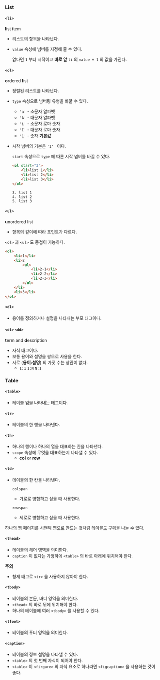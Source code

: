 ### List

#### `<li>`

**l**ist **i**tem

- 리스트의 항목을 나타낸다.

- `value` 속성에 넘버를 지정해 줄 수 있다.

  없다면 `1` 부터 시작이고 **바로 앞** `li` 의 `value + 1` 의 값을 가진다.

#### `<ol>`

**o**rdered **l**ist

- 정렬된 리스트를 나타낸다.

- `type` 속성으로 넘버링 유형을 바꿀 수 있다.

  - `'a'` - 소문자 알파벳
  - `'A'` - 대문자 알파벳
  - `'i'` - 소문자 로마 숫자
  - `'I'` - 대문자 로마 숫자
  - `'1'` - 숫자 **기본값**

- 시작 넘버의 기본은 `'1' ` 이다.

  `start` 속성으로 `type` 에 따른 시작 넘버를 바꿀 수 있다.

  ```html
  <ol start="3">
      <li>list 1</li>
      <li>list 2</li>
      <li>list 3</li>
  </ol>
  ```

  ```
  3. list 1
  4. list 2
  5. list 3
  ```

#### `<ul>`

**u**nordered **l**ist

- 항목의 깊이에 따라 포인트가 다르다.

`<ol>` 과 `<ul>` 도 중첩이 가능하다.

```html
<ol>
    <li>1</li>
    <li>2
        <ul>
            <li>2-1</li>
            <li>2-2</li>
            <li>2-3</li>
        </ul>
    </li>
    <li>3</li>
</ol>
```



#### `<dl>`

- 용어를 정의하거나 설명을 나타내는 부모 태그이다.

#### `<dt>` `<dd>`

**t**erm and **d**escription

- 자식 태그이다.
- 보통 용어와 설명을 쌍으로 사용을 한다.
- 서로 (**용어:설명**) 의 가짓 수는 상관이 없다.
  - `1:1` `1:N` `N:1`



### Table

#### `<table>`

- 테이블 임을 나타내는 태그이다.

#### `<tr>`

- 테이블의 한 행을 나타낸다.

#### `<th>` 

- 하나의 행이나 하나의 열을 대표하는 칸을 나타낸다.
- `scope` 속성에 무엇을 대표하는지 나타낼 수 있다.
  - **col** or **row**

#### `<td>`

- 테이블의 한 칸을 나타낸다.

  `colspan` 

  - 가로로 병합하고 싶을 때 사용한다.

  `rowspan`

  - 세로로 병합하고 싶을 때 사용한다.



하나의 웹 페이지를 시맨틱 웹으로 만드는 것처럼 테이블도 구획을 나눌 수 있다.

#### `<thead>`

- 테이블의 헤더 영역을 의미한다.
- `caption` 이 없다는 가정하에 `<table>` 의 바로 아래에 위치해야 한다.

**주의**

- 형제 태그로 `<tr>` 을 사용하지 않아야 한다.

#### `<tbody>`

- 테이블의 본문, 바디 영역을 의미한다.
- `<thead>` 의 바로 뒤에 위치해야 한다.
- 하나의 테이블에 여러 `<tbody>` 를 사용할 수 있다.

#### `<tfoot>`

- 테이블의 푸터 영역을 의미한다.

#### `<caption>` 

- 테이블의 정보 설명을 나타낼 수 있다.
- `<table>` 의 첫 번째 자식이 되어야 한다.
- `<table>` 이 `<firgure>` 의 자식 요소로 하나라면 `<figcaption>` 을 사용하는 것이 좋다.


